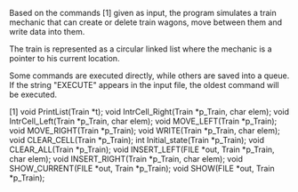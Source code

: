 Based on the commands [1] given as input, the program simulates a train mechanic that can create or delete train wagons, move between them and write data into them.

The train is represented as a circular linked list where the mechanic is a pointer to his current location.

Some commands are executed directly, while others are saved into a queue. If the string "EXECUTE" appears in the input file, the oldest command will be executed.


[1]
void PrintList(Train *t);
void IntrCell_Right(Train *p_Train, char elem);
void IntrCell_Left(Train *p_Train, char elem);
void MOVE_LEFT(Train *p_Train);
void MOVE_RIGHT(Train *p_Train);
void WRITE(Train *p_Train, char elem);
void CLEAR_CELL(Train *p_Train);
int Initial_state(Train *p_Train);
void CLEAR_ALL(Train *p_Train);
void INSERT_LEFT(FILE *out, Train *p_Train, char elem);
void INSERT_RIGHT(Train *p_Train, char elem);
void SHOW_CURRENT(FILE *out, Train *p_Train);
void SHOW(FILE *out, Train *p_Train);